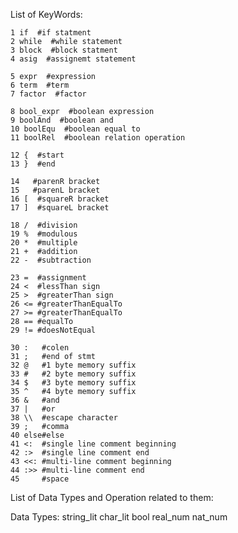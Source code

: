 List of KeyWords:

    1 if  #if statment
    2 while  #while statement
    3 block  #block statment
    4 asig  #assignemt statement

    5 expr  #expression
    6 term  #term
    7 factor  #factor

    8 bool_expr  #boolean expression
    9 boolAnd  #boolean and
    10 boolEqu  #boolean equal to
    11 boolRel  #boolean relation operation

    12 {  #start
    13 }  #end

    14   #parenR bracket
    15   #parenL bracket
    16 [  #squareR bracket
    17 ]  #squareL bracket

    18 /  #division
    19 %  #modulous
    20 *  #multiple
    21 +  #addition
    22 -  #subtraction

    23 =  #assignment
    24 <  #lessThan sign
    25 >  #greaterThan sign
    26 <= #greaterThanEqualTo
    27 >= #greaterThanEqualTo
    28 == #equalTo
    29 != #doesNotEqual

    30 :   #colen
    31 ;   #end of stmt
    32 @   #1 byte memory suffix
    33 #   #2 byte memory suffix
    34 $   #3 byte memory suffix
    35 ^   #4 byte memory suffix
    36 &   #and
    37 |   #or
    38 \\  #escape character
    39 ;   #comma
    40 else#else
    41 <:  #single line comment beginning
    42 :>  #single line comment end
    43 <<: #multi-line comment beginning
    44 :>> #multi-line comment end
    45     #space


List of Data Types and Operation related to them:

Data Types:
    string_lit
    char_lit
    bool
    real_num
    nat_num


